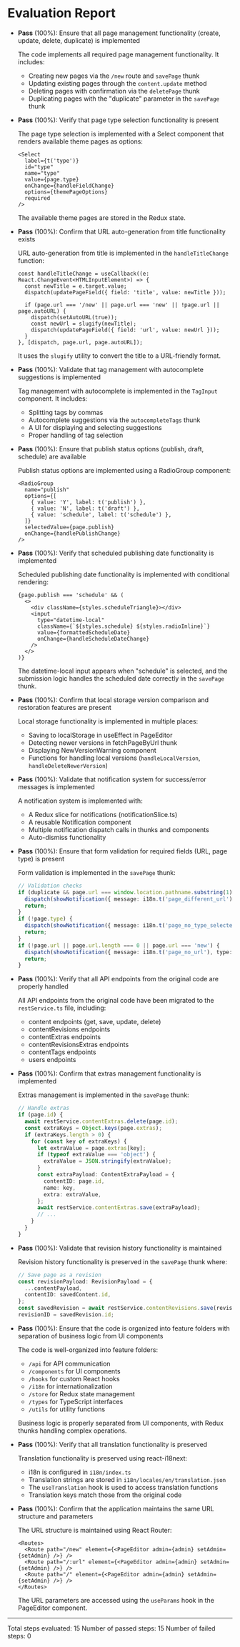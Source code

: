 # Evaluation Report

- **Pass** (100%): Ensure that all page management functionality (create, update, delete, duplicate) is implemented
  
  The code implements all required page management functionality. It includes:
  - Creating new pages via the `/new` route and `savePage` thunk
  - Updating existing pages through the `content.update` method
  - Deleting pages with confirmation via the `deletePage` thunk
  - Duplicating pages with the "duplicate" parameter in the `savePage` thunk

- **Pass** (100%): Verify that page type selection functionality is present

  The page type selection is implemented with a Select component that renders available theme pages as options:
  ```tsx
  <Select
    label={t('type')}
    id="type"
    name="type"
    value={page.type}
    onChange={handleFieldChange}
    options={themePageOptions}
    required
  />
  ```
  The available theme pages are stored in the Redux state.

- **Pass** (100%): Confirm that URL auto-generation from title functionality exists

  URL auto-generation from title is implemented in the `handleTitleChange` function:
  ```tsx
  const handleTitleChange = useCallback((e: React.ChangeEvent<HTMLInputElement>) => {
    const newTitle = e.target.value;
    dispatch(updatePageField({ field: 'title', value: newTitle }));

    if (page.url === '/new' || page.url === 'new' || !page.url || page.autoURL) {
      dispatch(setAutoURL(true));
      const newUrl = slugify(newTitle);
      dispatch(updatePageField({ field: 'url', value: newUrl }));
    }
  }, [dispatch, page.url, page.autoURL]);
  ```
  It uses the `slugify` utility to convert the title to a URL-friendly format.

- **Pass** (100%): Validate that tag management with autocomplete suggestions is implemented

  Tag management with autocomplete is implemented in the `TagInput` component. It includes:
  - Splitting tags by commas
  - Autocomplete suggestions via the `autocompleteTags` thunk
  - A UI for displaying and selecting suggestions
  - Proper handling of tag selection

- **Pass** (100%): Ensure that publish status options (publish, draft, schedule) are available

  Publish status options are implemented using a RadioGroup component:
  ```tsx
  <RadioGroup
    name="publish"
    options={[
      { value: 'Y', label: t('publish') },
      { value: 'N', label: t('draft') },
      { value: 'schedule', label: t('schedule') },
    ]}
    selectedValue={page.publish}
    onChange={handlePublishChange}
  />
  ```

- **Pass** (100%): Verify that scheduled publishing date functionality is implemented

  Scheduled publishing date functionality is implemented with conditional rendering:
  ```tsx
  {page.publish === 'schedule' && (
    <>
      <div className={styles.scheduleTriangle}></div>
      <input
        type="datetime-local"
        className={`${styles.schedule} ${styles.radioInline}`}
        value={formattedScheduleDate}
        onChange={handleScheduleDateChange}
      />
    </>
  )}
  ```
  The datetime-local input appears when "schedule" is selected, and the submission logic handles the scheduled date correctly in the `savePage` thunk.

- **Pass** (100%): Confirm that local storage version comparison and restoration features are present

  Local storage functionality is implemented in multiple places:
  - Saving to localStorage in useEffect in PageEditor
  - Detecting newer versions in fetchPageByUrl thunk
  - Displaying NewVersionWarning component
  - Functions for handling local versions (`handleLocalVersion`, `handleDeleteNewerVersion`)

- **Pass** (100%): Validate that notification system for success/error messages is implemented

  A notification system is implemented with:
  - A Redux slice for notifications (notificationSlice.ts)
  - A reusable Notification component
  - Multiple notification dispatch calls in thunks and components
  - Auto-dismiss functionality

- **Pass** (100%): Ensure that form validation for required fields (URL, page type) is present

  Form validation is implemented in the `savePage` thunk:
  ```typescript
  // Validation checks
  if (duplicate && page.url === window.location.pathname.substring(1)) {
    dispatch(showNotification({ message: i18n.t('page_different_url'), type: 'error' }));
    return;
  }
  if (!page.type) {
    dispatch(showNotification({ message: i18n.t('page_no_type_selected'), type: 'error' }));
    return;
  }
  if (!page.url || page.url.length === 0 || page.url === 'new') {
    dispatch(showNotification({ message: i18n.t('page_no_url'), type: 'error' }));
    return;
  }
  ```

- **Pass** (100%): Verify that all API endpoints from the original code are properly handled

  All API endpoints from the original code have been migrated to the `restService.ts` file, including:
  - content endpoints (get, save, update, delete)
  - contentRevisions endpoints
  - contentExtras endpoints
  - contentRevisionsExtras endpoints
  - contentTags endpoints
  - users endpoints

- **Pass** (100%): Confirm that extras management functionality is implemented

  Extras management is implemented in the `savePage` thunk:
  ```typescript
  // Handle extras
  if (page.id) {
    await restService.contentExtras.delete(page.id);
    const extraKeys = Object.keys(page.extras);
    if (extraKeys.length > 0) {
      for (const key of extraKeys) {
        let extraValue = page.extras[key];
        if (typeof extraValue === 'object') {
          extraValue = JSON.stringify(extraValue);
        }
        const extraPayload: ContentExtraPayload = {
          contentID: page.id,
          name: key,
          extra: extraValue,
        };
        await restService.contentExtras.save(extraPayload);
        // ...
      }
    }
  }
  ```

- **Pass** (100%): Validate that revision history functionality is maintained

  Revision history functionality is preserved in the `savePage` thunk where:
  ```typescript
  // Save page as a revision
  const revisionPayload: RevisionPayload = {
    ...contentPayload,
    contentID: savedContent.id,
  };
  const savedRevision = await restService.contentRevisions.save(revisionPayload);
  revisionID = savedRevision.id;
  ```

- **Pass** (100%): Ensure that the code is organized into feature folders with separation of business logic from UI components

  The code is well-organized into feature folders:
  - `/api` for API communication
  - `/components` for UI components
  - `/hooks` for custom React hooks
  - `/i18n` for internationalization
  - `/store` for Redux state management
  - `/types` for TypeScript interfaces
  - `/utils` for utility functions
  
  Business logic is properly separated from UI components, with Redux thunks handling complex operations.

- **Pass** (100%): Verify that all translation functionality is preserved

  Translation functionality is preserved using react-i18next:
  - i18n is configured in `i18n/index.ts`
  - Translation strings are stored in `i18n/locales/en/translation.json`
  - The `useTranslation` hook is used to access translation functions
  - Translation keys match those from the original code

- **Pass** (100%): Confirm that the application maintains the same URL structure and parameters

  The URL structure is maintained using React Router:
  ```tsx
  <Routes>
    <Route path="/new" element={<PageEditor admin={admin} setAdmin={setAdmin} />} />
    <Route path="/:url" element={<PageEditor admin={admin} setAdmin={setAdmin} />} />
    <Route path="/" element={<PageEditor admin={admin} setAdmin={setAdmin} />} />
  </Routes>
  ```
  The URL parameters are accessed using the `useParams` hook in the PageEditor component.

---

Total steps evaluated: 15
Number of passed steps: 15
Number of failed steps: 0